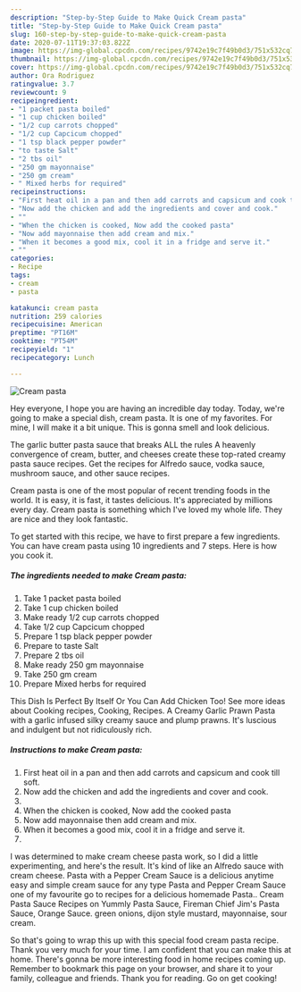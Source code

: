 ```yaml
---
description: "Step-by-Step Guide to Make Quick Cream pasta"
title: "Step-by-Step Guide to Make Quick Cream pasta"
slug: 160-step-by-step-guide-to-make-quick-cream-pasta
date: 2020-07-11T19:37:03.822Z
image: https://img-global.cpcdn.com/recipes/9742e19c7f49b0d3/751x532cq70/cream-pasta-recipe-main-photo.jpg
thumbnail: https://img-global.cpcdn.com/recipes/9742e19c7f49b0d3/751x532cq70/cream-pasta-recipe-main-photo.jpg
cover: https://img-global.cpcdn.com/recipes/9742e19c7f49b0d3/751x532cq70/cream-pasta-recipe-main-photo.jpg
author: Ora Rodriguez
ratingvalue: 3.7
reviewcount: 9
recipeingredient:
- "1 packet pasta boiled"
- "1 cup chicken boiled"
- "1/2 cup carrots chopped"
- "1/2 cup Capcicum chopped"
- "1 tsp black pepper powder"
- "to taste Salt"
- "2 tbs oil"
- "250 gm mayonnaise"
- "250 gm cream"
- " Mixed herbs for required"
recipeinstructions:
- "First heat oil in a pan and then add carrots and capsicum and cook till soft."
- "Now add the chicken and add the ingredients and cover and cook."
- ""
- "When the chicken is cooked, Now add the cooked pasta"
- "Now add mayonnaise then add cream and mix."
- "When it becomes a good mix, cool it in a fridge and serve it."
- ""
categories:
- Recipe
tags:
- cream
- pasta

katakunci: cream pasta 
nutrition: 259 calories
recipecuisine: American
preptime: "PT16M"
cooktime: "PT54M"
recipeyield: "1"
recipecategory: Lunch

---
```



![Cream pasta](https://img-global.cpcdn.com/recipes/9742e19c7f49b0d3/751x532cq70/cream-pasta-recipe-main-photo.jpg)

Hey everyone, I hope you are having an incredible day today. Today, we're going to make a special dish, cream pasta. It is one of my favorites. For mine, I will make it a bit unique. This is gonna smell and look delicious.

The garlic butter pasta sauce that breaks ALL the rules A heavenly convergence of cream, butter, and cheeses create these top-rated creamy pasta sauce recipes. Get the recipes for Alfredo sauce, vodka sauce, mushroom sauce, and other sauce recipes.

Cream pasta is one of the most popular of recent trending foods in the world. It is easy, it is fast, it tastes delicious. It's appreciated by millions every day. Cream pasta is something which I've loved my whole life. They are nice and they look fantastic.


To get started with this recipe, we have to first prepare a few ingredients. You can have cream pasta using 10 ingredients and 7 steps. Here is how you cook it.

<!--inarticleads1-->

##### The ingredients needed to make Cream pasta:

1. Take 1 packet pasta boiled
1. Take 1 cup chicken boiled
1. Make ready 1/2 cup carrots chopped
1. Take 1/2 cup Capcicum chopped
1. Prepare 1 tsp black pepper powder
1. Prepare to taste Salt
1. Prepare 2 tbs oil
1. Make ready 250 gm mayonnaise
1. Take 250 gm cream
1. Prepare  Mixed herbs for required


This Dish Is Perfect By Itself Or You Can Add Chicken Too! See more ideas about Cooking recipes, Cooking, Recipes. A Creamy Garlic Prawn Pasta with a garlic infused silky creamy sauce and plump prawns. It&#39;s luscious and indulgent but not ridiculously rich. 

<!--inarticleads2-->

##### Instructions to make Cream pasta:

1. First heat oil in a pan and then add carrots and capsicum and cook till soft.
1. Now add the chicken and add the ingredients and cover and cook.
1. 
1. When the chicken is cooked, Now add the cooked pasta
1. Now add mayonnaise then add cream and mix.
1. When it becomes a good mix, cool it in a fridge and serve it.
1. 


I was determined to make cream cheese pasta work, so I did a little experimenting, and here&#39;s the result. It&#39;s kind of like an Alfredo sauce with cream cheese. Pasta with a Pepper Cream Sauce is a delicious anytime easy and simple cream sauce for any type Pasta and Pepper Cream Sauce one of my favourite go to recipes for a delicious homemade Pasta.. Cream Pasta Sauce Recipes on Yummly Pasta Sauce, Fireman Chief Jim&#39;s Pasta Sauce, Orange Sauce. green onions, dijon style mustard, mayonnaise, sour cream. 

So that's going to wrap this up with this special food cream pasta recipe. Thank you very much for your time. I am confident that you can make this at home. There's gonna be more interesting food in home recipes coming up. Remember to bookmark this page on your browser, and share it to your family, colleague and friends. Thank you for reading. Go on get cooking!
